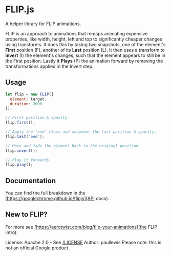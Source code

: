 # FLIP.js

A helper library for FLIP animations.

FLIP is an approach to animations that remaps animating expensive properties, like width, height, left and top to significantly cheaper changes using transforms. It does this by taking two snapshots, one of the element's **First** position (F), another of its **Last** position (L). It then uses a transform to **Invert** (I) the element's changes, such that the element appears to still be in the First position. Lastly it **Plays** (P) the animation forward by removing the transformations applied in the Invert step.

## Usage

```javascript
let flip = new FLIP({
  element: target,
  duration: 2000
});

// First position & opacity.
flip.first();

// Apply the 'end' class and snapshot the last position & opacity.
flip.last('end');

// Move and fade the element back to the original position.
flip.invert();

// Play it forwards.
flip.play();
```

## Documentation

You can find the full breakdown in the [https://googlechrome.github.io/flipjs](API docs).

## New to FLIP?

For more see [https://aerotwist.com/blog/flip-your-animations](the FLIP intro).

License: Apache 2.0 - See [/LICENSE](/LICENSE)
Author: paullewis
Please note: this is not an official Google product.
